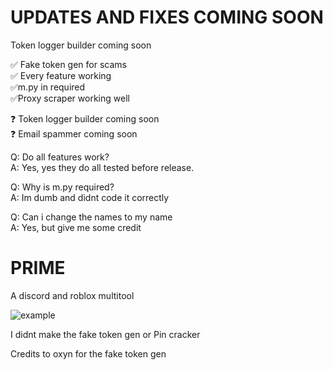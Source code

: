 # UPDATES AND FIXES COMING SOON                                                              
Token logger builder coming soon

✅ Fake token gen for scams                                              
✅ Every feature working                                                        
✅m.py in required                                                                                   
✅Proxy scraper working well

❓ Token logger builder coming soon                                                   
❓ Email spammer coming soon

Q: Do all features work?                                                     
A: Yes, yes they do all tested before release.
  
Q: Why is m.py required?                                                                   
A: Im dumb and didnt code it correctly

Q: Can i change the names to my name                                                                
A: Yes, but give me some credit

# PRIME
A discord and roblox multitool

![example](https://cdn.discordapp.com/attachments/1023164388842143835/1046485036691636265/image.png)

I didnt make the fake token gen or Pin cracker 

Credits to oxyn for the fake token gen
